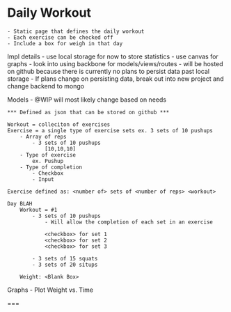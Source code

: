 Daily Workout
=======
	- Static page that defines the daily workout
	- Each exercise can be checked off
	- Include a box for weigh in that day

Impl details
	- use local storage for now to store statistics
	- use canvas for graphs
	- look into using backbone for models/views/routes
	- will be hosted on github because there is currently no plans to persist data past local storage
		- If plans change on persisting data, break out into new project and change backend to mongo

Models - @WIP will most likely change based on needs
	
	*** Defined as json that can be stored on github ***

	Workout = colleciton of exercises
	Exercise = a single type of exercise sets ex. 3 sets of 10 pushups
		- Array of reps
			- 3 sets of 10 pushups
				[10,10,10]
		- Type of exercise
			ex. Pushup
		- Type of completion
			- Checkbox
			- Input

	Exercise defined as: <number of> sets of <number of reps> <workout>

	Day BLAH
		Workout = #1
			- 3 sets of 10 pushups
				- Will allow the completion of each set in an exercise

				<checkbox> for set 1
				<checkbox> for set 2
				<checkbox> for set 3

			- 3 sets of 15 squats
			- 3 sets of 20 situps

		Weight: <Blank Box>

Graphs
	- Plot Weight vs. Time
	
===
